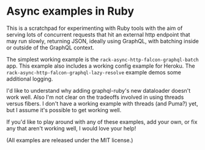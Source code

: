 # Async examples in Ruby

This is a scratchpad for experimenting with Ruby tools with the aim of serving lots of concurrent requests that hit an external http endpoint that may run slowly, returning JSON, ideally using GraphQL, with batching inside or outside of the GraphQL context.

The simplest working example is the `rack-async-http-falcon-graphql-batch` app. This example also includes a working config example for Heroku. The `rack-async-http-falcon-graphql-lazy-resolve` example demos some additional logging.

I'd like to understand why adding graphql-ruby's new dataloader doesn't work well. Also I'm not clear on the tradeoffs involved in using threads versus fibers. I don't have a working example with threads (and Puma?) yet, but I assume it's possible to get working well.

If you'd like to play around with any of these examples, add your own, or fix any that aren't working well, I would love your help!

(All examples are released under the MIT license.)
